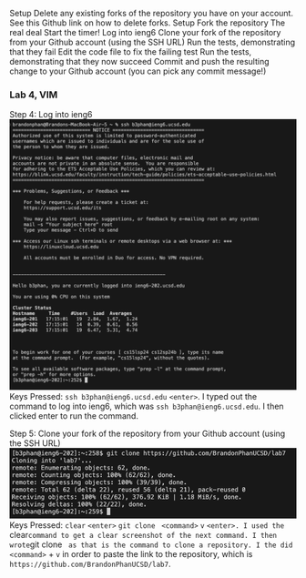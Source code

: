 Setup Delete any existing forks of the repository you have on your account. See this Github link on how to delete forks.
Setup Fork the repository
The real deal Start the timer!
Log into ieng6
Clone your fork of the repository from your Github account (using the SSH URL)
Run the tests, demonstrating that they fail
Edit the code file to fix the failing test
Run the tests, demonstrating that they now succeed
Commit and push the resulting change to your Github account (you can pick any commit message!)


### Lab 4, VIM

Step 4: Log into ieng6
![image](step-4.png)
Keys Pressed: `ssh b3phan@ieng6.ucsd.edu` `<enter>`. I typed out the command to log into ieng6, which was `ssh b3phan@ieng6.ucsd.edu`. I then clicked enter to run the command.

Step 5: Clone your fork of the repository from your Github account (using the SSH URL)
![image](step-5.png)
Keys Pressed: `clear` `<enter>` `git clone ` `<command>` `v` `<enter>. I used the `clear` command to get a clear screenshot of the next command. I then wrote `git clone ` as that is the command to clone a repository. I the did <command>` + `v` in order to paste the link to the repository, which is `https://github.com/BrandonPhanUCSD/lab7`.

